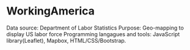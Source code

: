 # WorkingAmerica
Data source: Department of Labor Statistics
Purpose: Geo-mapping to display US labor force
Programming langagues and tools: JavaScript library(Leaflet), Mapbox, HTML/CSS/Bootstrap.
